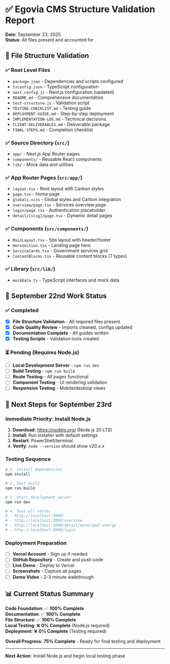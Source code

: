 # ✅ Egovia CMS Structure Validation Report
**Date**: September 23, 2025  
**Status**: All files present and accounted for  

## 📁 File Structure Validation

### ✅ **Root Level Files**
- `package.json` - Dependencies and scripts configured
- `tsconfig.json` - TypeScript configuration
- `next.config.js` - Next.js configuration (updated)
- `README.md` - Comprehensive documentation
- `test-structure.js` - Validation script
- `TESTING-CHECKLIST.md` - Testing guide
- `DEPLOYMENT-GUIDE.md` - Step-by-step deployment
- `IMPLEMENTATION-LOG.md` - Technical decisions
- `CLIENT-DELIVERABLES.md` - Deliverable package
- `FINAL-STEPS.md` - Completion checklist

### ✅ **Source Directory (`src/`)**
- `app/` - Next.js App Router pages
- `components/` - Reusable React components  
- `lib/` - Mock data and utilities

### ✅ **App Router Pages (`src/app/`)**
- `layout.tsx` - Root layout with Carbon styles
- `page.tsx` - Home page
- `globals.scss` - Global styles and Carbon integration
- `overview/page.tsx` - Services overview page
- `login/page.tsx` - Authentication placeholder
- `detail/[slug]/page.tsx` - Dynamic detail pages

### ✅ **Components (`src/components/`)**
- `MainLayout.tsx` - Site layout with header/footer
- `HeroSection.tsx` - Landing page hero
- `ServiceCards.tsx` - Government services grid
- `ContentBlocks.tsx` - Reusable content blocks (7 types)

### ✅ **Library (`src/lib/`)**
- `mockData.ts` - TypeScript interfaces and mock data

## 🎯 **September 22nd Work Status**

### ✅ **Completed**
- [x] **File Structure Validation** - All required files present
- [x] **Code Quality Review** - Imports cleaned, configs updated
- [x] **Documentation Complete** - All guides written
- [x] **Testing Scripts** - Validation tools created

### ⏳ **Pending (Requires Node.js)**
- [ ] **Local Development Server** - `npm run dev`
- [ ] **Build Testing** - `npm run build`
- [ ] **Route Testing** - All pages functional
- [ ] **Component Testing** - UI rendering validation
- [ ] **Responsive Testing** - Mobile/desktop views

## 🚀 **Next Steps for September 23rd**

### **Immediate Priority: Install Node.js**
1. **Download**: https://nodejs.org/ (Node.js 20 LTS)
2. **Install**: Run installer with default settings
3. **Restart**: PowerShell/terminal
4. **Verify**: `node --version` should show v20.x.x

### **Testing Sequence**
```bash
# 1. Install dependencies
npm install

# 2. Test build
npm run build

# 3. Start development server
npm run dev

# 4. Test all routes
# - http://localhost:3000/
# - http://localhost:3000/overview
# - http://localhost:3000/detail/municipal-energy
# - http://localhost:3000/login
```

### **Deployment Preparation**
- [ ] **Vercel Account** - Sign up if needed
- [ ] **GitHub Repository** - Create and push code
- [ ] **Live Demo** - Deploy to Vercel
- [ ] **Screenshots** - Capture all pages
- [ ] **Demo Video** - 2-3 minute walkthrough

## 📊 **Current Status Summary**

**Code Foundation**: ✅ **100% Complete**  
**Documentation**: ✅ **100% Complete**  
**File Structure**: ✅ **100% Complete**  
**Local Testing**: ❌ **0% Complete** (Node.js required)  
**Deployment**: ❌ **0% Complete** (Testing required)  

**Overall Progress**: **75% Complete** - Ready for final testing and deployment

---

**Next Action**: Install Node.js and begin local testing phase

